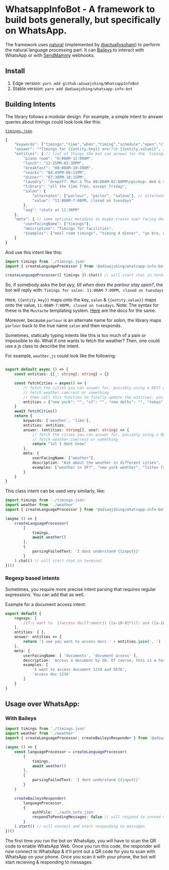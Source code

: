 # WhatsappInfoBot - A framework to build bots generally, but specifically on WhatsApp. 

The framework uses [natural](https://github.com/NaturalNode/natural) (implemented by [@actuallysoham](https://github.com/actuallysoham)) to perform the natural language processing part. It can [Baileys](https://github.com/adiwajshing/Baileys) to interact with WhatsApp or with [SendMammy]() webhooks.

## Install

1. Edge version: `yarn add github:adiwajshing/WhatsappInfoBot`
2. Stable version: `yarn add @adiwajshing/whatsapp-info-bot`

## Building Intents

The library follows a modular design.
For example, a simple intent to answer queries about timings could look look like this:

[`timings.json`](/src/example/intents/timings.json)
``` javascript
{
    "keywords": ["timings","time","when","timing","schedule","open","close"], // the keywords to identify an intent
    "answer": "*Timings for {{entity.key}} are:*\n {{entity.value}}", // the answer for this intent
    "entities": { // list of things the bot can answer for the `timings` intent
        "piano room": "6:00AM-12:00AM",
        "lunch": "12:15PM-02:30PM",
        "breakfast": "08:00AM-10:30AM",
        "snacks": "04:45PM-06:15PM",
        "dinner": "07:30PM-10:15PM",
        "laundry": "dropoff: Mon & Thu 08:00AM-02:00PM\npickup: Wed & Sat 04:30PM-06:00PM",
        "library": "all the time fren, except friday",
        "salon": {
            "alternates": ["parlour", "parlor", "saloon"], // alternate names for the same entity
            "value": "11:00AM-7:00PM, closed on tuesdays"
        },
        "asg": "shuts at 11:30PM"
    },
    "meta": { // some optional metadata to maybe create user facing documentation, see Example/intents/help.js
        "userFacingName": ["timings"],
        "description": "Timings for facilities",
        "examples": ["mail room timings", "timing 4 dinner", "yo bro, when can i get lunch"]
    }
}
```

And use this intent like this:
``` ts
import timings from './timings.json'
import { createLanguageProcessor } from '@adiwajshing/whatsapp-info-bot/LanguageProcessor'

createLanguageProcessor([ timings ]).chat() // will start chat in terminal
```

So, if somebody asks the bot *ayy, till when does the parlour stay open?*, the bot will reply with:
    ```
    Timings for salon:
    11:00AM-7:00PM, closed on tuesdays
    ```

Here, `{{entity.key}}` maps onto the key, `salon` & `{{entity.value}}` maps onto the value, `11:00AM-7:00PM, closed on tuesdays`. 
Note: The syntax for these is the `Mustache` templating system. [Here](https://mustache.github.io/mustache.5.html) are the docs for the same.

Moreover, because `parlour` is an alternate name for *salon*, the library maps `parlour` back to the true name `salon` and then responds.

Sometimes, statically typing intents like this is too much of a pain or impossible to do. What if one wants to fetch the weather? Then, one could use a js class to describe the intent.

For example, `weather.js` could look like the following:

``` ts

export default async () => {
    const entities: {[_: string]: string} = {}

    const fetchCities = async() => {
        // fetch the cities you can answer for, possibly using a REST API
        // fetch weather.com/rest or something
        // then call this function to finally update the entities, you can leave the values blank because the answer will be fetched
        entities = {"new york": "", "sf": "", "new delhi": "", "tokyo": ""}
    }
    await fetchCities()
    return {
        keywords: ['weather', 'like'],
        entities: entities,
        answer: (entities: string[], user: string) => {
            // fetch the cities you can answer for, possibly using a REST API
            // fetch weather.com/rest or something
            return "lol I dont know"
        },
        meta: {
            userFacingName: ["weather"],
            description: "Ask about the weather in different cities",
            examples: ["weather in SF?", "new york weather", "listen fren, you better tell me what its like in Bombay"]
        }
    }
}
```

This class intent can be used very similarly, like:
``` ts
import timings from './timings.json'
import weather from './weather'
import { createLanguageProcessor } from '@adiwajshing/whatsapp-info-bot/LanguageProcessor'

(async () => {
    createLanguageProcessor(
        [ 
            timings,
            await weather()
        ],
        {
            parsingFailedText: 'I dont understand {{input}}'
        }
    ).chat() // will start chat in terminal
})()

```

### Regexp based intents

Sometimes, you require more precise intent parsing that requires regular expressions. You can add that as well. 

Example for a document access intent:
``` ts
export default {
	regexps: [
		/(?:i want to  |)access doc(?:ument|) ([a-z0-9]*)(?: and ([a-z0-9]*)|)/
	],
	entities: { },
	answer: entities => {
		return 'I see you want to access docs ' + entities.join(', ')
	},
	meta: {
		userFacingName: [ 'documents', 'document access' ],
		description: 'Access a document by ID. Of course, this is a test',
		examples: [
			'I want to access document 1234 and 5678',
			'access doc 1234'
		]
	}
}
```

## Usage over WhatsApp:

### With Baileys

``` ts
import timings from './timings.json'
import weather from './weather'
import { createLanguageProcessor, createBaileysResponder } from '@adiwajshing/whatsapp-info-bot/LanguageProcessor'

(async () => {
    const languageProcessor = createLanguageProcessor(
        [ 
            timings,
            await weather()
        ],
        {
            parsingFailedText: 'I dont understand {{input}}'
        }
    )

    createBaileysResponder(
        languageProcessor,
        {
            authFile: './auth_info.json'
            respondToPendingMessages: false // will respond to unread messages
        }
    ).start() // will connect and start responding to messages
})()
```
The first time you run the bot on WhatsApp, you will have to scan the QR code to enable WhatsApp Web.
Once you run this code, the responder will now connect to WhatsApp & it'll print out a QR code for you to scan with WhatsApp on your phone. 
Once you scan it with your phone, the bot will start recieving & responding to messages.
